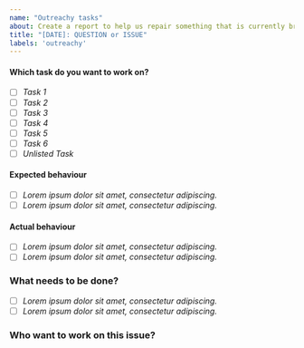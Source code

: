 ```yaml
---
name: "Outreachy tasks"
about: Create a report to help us repair something that is currently broken
title: "[DATE]: QUESTION or ISSUE"
labels: 'outreachy'
---
```


<!-- Use this template to complete tasks in the OSCSA Website. 
This template was taken from the [Turing Way](https://github.com/alan-turing-institute/the-turing-way/blob/main/.github/ISSUE_TEMPLATE/bug_report.md?plain=1)
 -->
 
#### Which task do you want to work on? 

<!-- 

pick and choose one task only please, for example 3.2 only

#### **Task 2**
Add a drop-down for About us. In the dropdown, we want to add

- **2.1** Who are we?
This will direct you to the same about us page on the website
- **2.2** Code of Conduct
This will direct you to a new subpage with [the code of conduct](https://github.com/Open-Science-Community-Saudi-Arabia/MOOCs/blob/main/CODE_OF_CONDUCT.md)

#### **Task 3**

We need to add an events subpage where we can link our events in [Zenodo](https://zenodo.org/communities/1231231664/?page=1&size=20). 

- **3.1** Add this to the nav bar 
- **3.2** Add three cards with each event, title, name of the speaker, and language.
- **3.3** Each card should direct you to a subpage with a description of the event, speaker, language and a link to the slides from Zenodo

Make sure it's reflected on both the Arabic and English pages. 
> You don't need to know Arabic; there will be another intern who will be helping with Arabic. but use Google translate for the demo and submit a PR.
-->

- [ ] *Task 1*
- [ ] *Task 2*
- [ ] *Task 3*
- [ ] *Task 4*
- [ ] *Task 5*
- [ ] *Task 6*
- [ ] *Unlisted Task*

#### Expected behaviour
<!-- Tell us what you thought would happen. 
We suggest using bullets (indicated by * or -) or checkboxes [ ] (filled checkbox [x]) here -->

- [ ] *Lorem ipsum dolor sit amet, consectetur adipiscing.*
- [ ] *Lorem ipsum dolor sit amet, consectetur adipiscing.*

#### Actual behaviour
<!-- Tell us what actually happens. 
We suggest using bullets (indicated by * or -) or checkboxes [ ] (filled checkbox [x]) here -->

- [ ] *Lorem ipsum dolor sit amet, consectetur adipiscing.*
- [ ] *Lorem ipsum dolor sit amet, consectetur adipiscing.*

### What needs to be done?

<!-- We suggest using bullets (indicated by * or -) and filled checkboxes [x] here -->

- [ ] *Lorem ipsum dolor sit amet, consectetur adipiscing.*
- [ ] *Lorem ipsum dolor sit amet, consectetur adipiscing.*

### Who want to work on this issue?

<!-- Please indicate if you wants to be assigned to the issue -->
